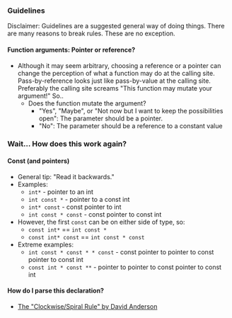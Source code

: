 ### Guidelines
Disclaimer: Guidelines are a suggested general way of doing things. There are many reasons to break rules. 
These are no exception.

#### Function arguments: Pointer or reference?
- Although it may seem arbitrary, choosing a reference or a pointer can change the perception of what 
a function may do at the calling site. Pass-by-reference looks just like pass-by-value at the calling site. 
Preferably the calling site screams "This function may mutate your argument!" So..
    - Does the function mutate the argument?
        - "Yes", "Maybe", or "Not now but I want to keep the possibilities open": The parameter should be a pointer.
        - "No": The parameter should be a reference to a constant value

### Wait... How does this work again?
#### Const (and pointers)
- General tip: "Read it backwards."
- Examples:
	- `int*` - pointer to an int
	- `int const *` - pointer to a const int
	- `int* const` - const pointer to int
	- `int const * const` - const pointer to const int
- However, the first `const` can be on either side of type, so:
	- `const int*` == `int const *`
	- `const int* const` == `int const * const`
- Extreme examples:
	- `int const * const * * const` - const pointer to pointer to const pointer to const int
	- `const int * const **` - pointer to pointer to const pointer to const int
#### How do I parse this declaration?
- [The "Clockwise/Spiral Rule" by David Anderson](http://c-faq.com/decl/spiral.anderson.html) 